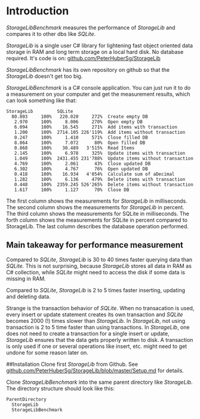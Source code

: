 # Introduction
*StorageLibBenchmark* measures the performance of *StorageLib* and compares it to
other dbs like *SQLite*.

*StorageLib* is a single user C# library for lightening fast object oriented data storage in RAM and 
long term storage on a local hard disk. No database required. It's code is on:
[github.com/PeterHuberSg/StorageLib](https://github.com/PeterHuberSg/StorageLib)

*StorageLibBenchmark* has its own repository on github so that the *StorageLib* 
doesn't get too big.

*StorageLibBenchmark* is a C# console application. You can just run it to do 
a measurement on your computer and get the measurement results, which can look
something like that:

```
StorageLib         SQLite
  80.803     100%   220.020     272%  Create empty DB
   2.970     100%     8.006     270%  Open empty DB
   6.094     100%    16.545     271%  Add items with transaction
   1.200     100%  2714.105 226'119%  Add items without transaction
   0.247     100%     1.410     571%  Close filled DB
   8.864     100%     7.072      80%  Open filled DB
   0.868     100%    30.489   3'515%  Read Items
   2.145     100%     6.978     325%  Update items with transaction
   1.049     100%  2431.455 231'788%  Update items without transaction
   4.769     100%     2.061      43%  Close updated DB
   6.302     100%     4.767      76%  Open updated DB
   0.418     100%    16.934   4'054%  Calculate sum of aDecimal
   1.282     100%     6.136     479%  Delete items with transaction
   0.448     100%  2359.245 526'265%  Delete items without transaction
   1.617     100%     1.127      70%  Close DB
```

The first column shows the measurements for *StorageLib* in milliseconds.
The second column shows the measurements for *StorageLib* in percent.
The third column shows the measurements for SQLite in milliseconds.
The forth column shows the measurements for SQLite in percent compared to StorageLib.
The last column describes the database operation performed.

## Main takeaway for performance measurement

Compared to *SQLite*, *StorageLib* is 30 to 40 times faster querying data than 
*SQLite*. This is not surprising, because *StorageLib* stores all data in RAM as 
C# collection, while *SQLite* might need to access the disk if some data is 
missing in RAM.

Compared to *SQLite*, *StorageLib* is 2 to 5 times faster inserting, updating 
and deleting data.

Strange is the transaction behavior of *SQLite*. When no transacation is used, 
every insert or update statement creates its own transaction and *SQLite* 
becomes 2000 (!) times slower than *StorageLib*. In *StorageLib*, not using 
transaction is 2 to 5 time faster than using transactions. In *StorageLib*, one 
does not need to create a transaction for a single insert or update, 
*StorageLib* ensures that the data gets properly written to disk. A transaction 
is only used if one or several operations like insert, etc. might need to 
get undone for some reason later on.

##Installation
Clone first *StorageLib* from Github. See 
[github.com/PeterHuberSg/StorageLib/blob/master/Setup.md](https://github.com/PeterHuberSg/StorageLib/blob/master/Setup.md)
for details.

Clone *StorageLibBenchmark* into the same parent directory like *StorageLib*.
The directory structure should look like this:

```
ParentDirectory
  StorageLib
  StorageLibBenchmark
```